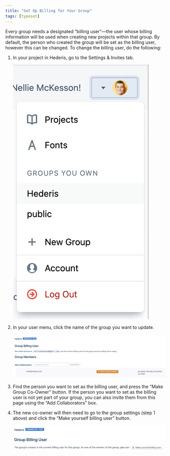 ```yaml
---
title: "Set Up Billing for Your Group"
tags: [typeset]
---
```

 
<html><body><section data-type="chapter" class="hsecchapter" data-hederis-type="hsecchapter" id="group-billing" data-pi-attrs="id: group-billing; data-tags: typeset;" role="doc-chapter" data-tags="typeset" data-author-name=" " data-book-title=" " title="Set Up Billing for Your Group"><p class="hblkp" data-hederis-type="hblkp" id="pYziJI3L5">Every group needs a designated &#8220;billing user&#8221;&#8212;the user whose billing information will be used when creating new projects within that group. By default, the person who created the group will be set as the billing user, however this can be changed. To change the billing user, do the following:</p><ol class="hwprnumlist" data-hederis-type="hwprnumlist" id="pVjO0HOfm"><li class="hblkoli" data-hederis-type="hblkoli" id="libov15i6W"><p class="hblkoli" data-hederis-type="hblklip" id="p7EdHWmdH">In your project in Hederis, go to the Settings &amp; Invites tab.</p><img data-hederis-type="hblkimg" class="hblkimg" id="pLfQmbHhd" src="/images/groupbilling1.png" data-img-src="/images/groupbilling1.png"/></li><li class="hblkoli" data-hederis-type="hblkoli" id="liL8u6Ke1S"><p class="hblkoli" data-hederis-type="hblklip" id="p4wB85ORE">In your user menu, click the name of the group you want to update.</p><img data-hederis-type="hblkimg" class="hblkimg" id="pzs393app" src="/images/groupbilling2.png" data-img-src="/images/groupbilling2.png"/></li><li class="hblkoli" data-hederis-type="hblkoli" id="likPRndwLX"><p class="hblkoli" data-hederis-type="hblklip" id="pjKbfYICl">Find the person you want to set as the billing user, and press the &#8220;Make Group Co-Owner&#8221; button. If the person you want to set as the billing user is not yet part of your group, you can also invite them from this page using the &#8220;Add Collaborators&#8221; box.</p></li><li class="hblkoli" data-hederis-type="hblkoli" id="li4zxtb6g8"><p class="hblkoli" data-hederis-type="hblklip" id="pAYP1oKrr">The new co-owner will then need to go to the group settings (step 1 above) and click the &#8220;Make yourself billing user&#8221; button.</p><img data-hederis-type="hblkimg" class="hblkimg" id="pVJ6modmS" src="/images/groupbilling3.png" data-img-src="/images/groupbilling3.png"/></li></ol><p class="hblkp" data-hederis-type="hblkp" id="pcOqYoQpI"><a href="{% link _docs/intro-groups.md %}" class="hspana" data-hederis-type="hspana" id="pHQ9Rbfto"/></p></section></body></html>
